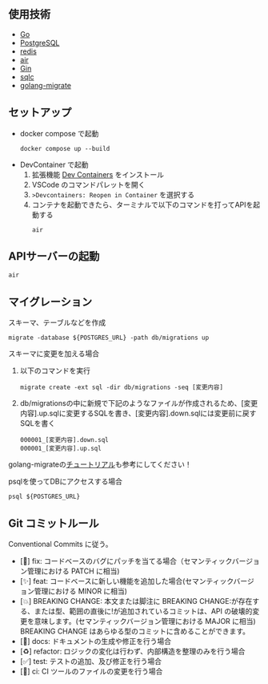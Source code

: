 ## 使用技術
- [Go](https://github.com/golang/go)
- [PostgreSQL](https://www.postgresql.org/)
- [redis](https://redis.io/)
- [air](https://github.com/cosmtrek/air)
- [Gin](https://github.com/gin-gonic/gin)
- [sqlc](https://github.com/kyleconroy/sqlc)
- [golang-migrate](https://github.com/golang-migrate/migrate)

## セットアップ
- docker compose で起動
  ```
  docker compose up --build
  ```
- DevContainer で起動
  1. 拡張機能 [Dev Containers](https://marketplace.visualstudio.com/items?itemName=ms-vscode-remote.remote-containers) をインストール
  2. VSCode のコマンドパレットを開く
  3. `>Devcontainers: Reopen in Container` を選択する
  4. コンテナを起動できたら、ターミナルで以下のコマンドを打ってAPIを起動する
     ```
     air
     ```

## APIサーバーの起動
```
air
```

## マイグレーション
スキーマ、テーブルなどを作成
```
migrate -database ${POSTGRES_URL} -path db/migrations up
```
スキーマに変更を加える場合
1. 以下のコマンドを実行
   ```
   migrate create -ext sql -dir db/migrations -seq [変更内容]
   ```
2. db/migrationsの中に新規で下記のようなファイルが作成されるため、[変更内容].up.sqlに変更するSQLを書き、[変更内容].down.sqlには変更前に戻すSQLを書く
   ```
   000001_[変更内容].down.sql
   000001_[変更内容].up.sql
   ```

golang-migrateの[チュートリアル](https://github.com/golang-migrate/migrate/blob/master/database/postgres/TUTORIAL.md)も参考にしてください！

psqlを使ってDBにアクセスする場合
```
psql ${POSTGRES_URL}
```

## Git コミットルール

Conventional Commits に従う。

- [🐛] fix: コードベースのバグにパッチを当てる場合（セマンティックバージョン管理における PATCH に相当)
- [✨] feat: コードベースに新しい機能を追加した場合(セマンティックバージョン管理における MINOR に相当)
- [💥] BREAKING CHANGE: 本文または脚注に BREAKING CHANGE:が存在する、または型、範囲の直後に!が追加されているコミットは、API の破壊的変更を意味します。(セマンティックバージョン管理における MAJOR に相当) BREAKING CHANGE はあらゆる型のコミットに含めることができます。
- [📝] docs: ドキュメントの生成や修正を行う場合
- [♻️] refactor: ロジックの変化は行わず、内部構造を整理のみを行う場合
- [✅] test: テストの追加、及び修正を行う場合
- [👷] ci: CI ツールのファイルの変更を行う場合
